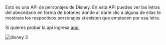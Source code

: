 Esto es una API de personajes de Disney.
En esta API puedes ver las letras del abecedario en forma de botones donde al darle clic a alguna de ellas te mostrara los respectivos personajes si existen que empiecen por esa letra.

Si quieres probar la api ingresa [aqui](https://genuine-biscochitos-a2635d.netlify.app)


![disney 3](https://github.com/user-attachments/assets/35107718-8b4b-48e4-a12b-a06af66eb152)
